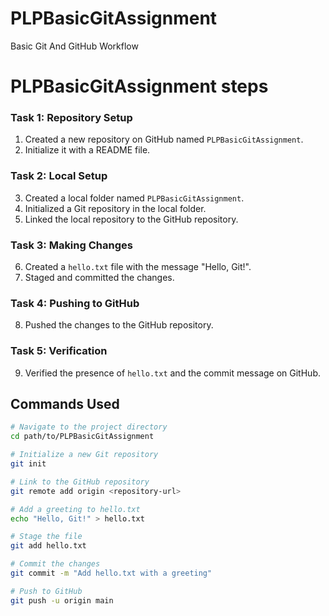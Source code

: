 # PLPBasicGitAssignment
Basic Git And GitHub Workflow 

# PLPBasicGitAssignment steps
### Task 1: Repository Setup
1. Created a new repository on GitHub named `PLPBasicGitAssignment`.
2. Initialize it with a README file.

### Task 2: Local Setup
3. Created a local folder named `PLPBasicGitAssignment`.
4. Initialized a Git repository in the local folder.
5. Linked the local repository to the GitHub repository.

### Task 3: Making Changes
6. Created a `hello.txt` file with the message "Hello, Git!".
7. Staged and committed the changes.

### Task 4: Pushing to GitHub
8. Pushed the changes to the GitHub repository.

### Task 5: Verification
9. Verified the presence of `hello.txt` and the commit message on GitHub.

## Commands Used

```bash
# Navigate to the project directory
cd path/to/PLPBasicGitAssignment

# Initialize a new Git repository
git init

# Link to the GitHub repository
git remote add origin <repository-url>

# Add a greeting to hello.txt
echo "Hello, Git!" > hello.txt

# Stage the file
git add hello.txt

# Commit the changes
git commit -m "Add hello.txt with a greeting"

# Push to GitHub
git push -u origin main
